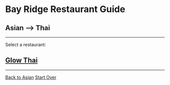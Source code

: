 # Bay Ridge Restaurant Guide
## Asian --> Thai
---
Select a restaurant:
## [Glow Thai](http://glowthai.com/)
---
[Back to Asian](asian.md) 
[Start Over](../home.md)